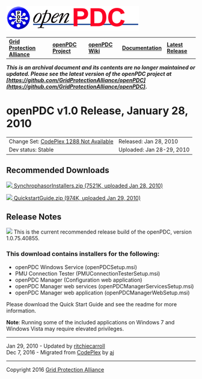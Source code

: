 [![The Open Source Phasor Data Concentrator](openPDC_Logo.png)](openPDC_Home.md "The Open Source Phasor Data Concentrator")

|   |   |   |   |   |
|---|---|---|---|---|
| **[Grid Protection Alliance](http://www.gridprotectionalliance.org "Grid Protection Alliance Home Page")** | **[openPDC Project](https://github.com/GridProtectionAlliance/openPDC "openPDC Project on GitHub")** | **[openPDC Wiki](https://github.com/GridProtectionAlliance/openPDC/wiki)** | **[Documentation](https://github.com/GridProtectionAlliance/openPDC/wiki/Documentation)** | **[Latest Release](https://github.com/GridProtectionAlliance/openPDC/releases "openPDC Releases Home Page")** |

***This is an archival document and its contents are no longer maintained or updated. Please see the latest version of the openPDC project at [https://github.com/GridProtectionAlliance/openPDC](https://github.com/GridProtectionAlliance/openPDC).***

# openPDC v1.0 Release, January 28, 2010

|   |   |
|---|---|
| Change Set: [CodePlex 1288 Not Available](http://openpdc.codeplex.com) | Released: Jan 28, 2010 |
| Dev status: Stable | Uploaded: Jan 28-29, 2010 |

## Recommended Downloads

[![](files/RuntimeBinary.gif) SynchrophasorInstallers.zip (7521K, uploaded Jan 28, 2010)](http://openpdc.codeplex.com/downloads/get/103621)

[![](files/documentation.gif) QuickstartGuide.zip (974K, uploaded Jan 29, 2010)](http://openpdc.codeplex.com/downloads/get/103717)

## Release Notes

[![](files/project_icon_lrg.gif)]() This is the current recommended release build of the openPDC, version 1.0.75.40855.

### This download contains installers for the following:

- openPDC Windows Service (openPDCSetup.msi) 
- PMU Connection Tester (PMUConnectionTesterSetup.msi) 
- openPDC Manager (Configuration web application) 
- openPDC Manager web services (openPDCManagerServicesSetup.msi) 
- openPDC Manager web application (openPDCManagerWebSetup.msi)

Please download the Quick Start Guide and see the readme for more information.

**Note**: Running some of the included applications on Windows 7 and Windows Vista may require elevated privileges.

---

Jan 29, 2010 - Updated by [ritchiecarroll](http://www.codeplex.com/site/users/view/ritchiecarroll)  
Dec 7, 2016 - Migrated from [CodePlex](http://openpdc.codeplex.com/releases/view/39621) by [aj](https://github.com/ajstadlin)

---

Copyright 2016 [Grid Protection Alliance](http://www.gridprotectionalliance.org)